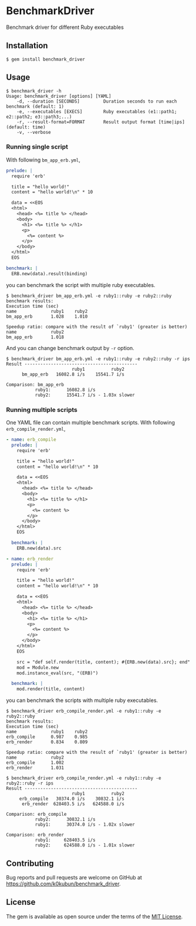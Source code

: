 # BenchmarkDriver

Benchmark driver for different Ruby executables

## Installation

    $ gem install benchmark_driver

## Usage

```
$ benchmark_driver -h
Usage: benchmark_driver [options] [YAML]
    -d, --duration [SECONDS]         Duration seconds to run each benchmark (default: 1)
    -e, --executables [EXECS]        Ruby executables (e1::path1; e2::path2; e3::path3;...)
    -r, --result-format=FORMAT       Result output format [time|ips] (default: time)
    -v, --verbose
```

### Running single script

With following `bm_app_erb.yml`,

```yml
prelude: |
  require 'erb'

  title = "hello world!"
  content = "hello world!\n" * 10

  data = <<EOS
  <html>
    <head> <%= title %> </head>
    <body>
      <h1> <%= title %> </h1>
      <p>
        <%= content %>
      </p>
    </body>
  </html>
  EOS

benchmark: |
  ERB.new(data).result(binding)
```

you can benchmark the script with multiple ruby executables.

```
$ benchmark_driver bm_app_erb.yml -e ruby1::ruby -e ruby2::ruby
benchmark results:
Execution time (sec)
name             ruby1    ruby2
bm_app_erb       1.028    1.010

Speedup ratio: compare with the result of `ruby1' (greater is better)
name             ruby2
bm_app_erb       1.018
```

And you can change benchmark output by `-r` option.

```
$ benchmark_driver bm_app_erb.yml -e ruby1::ruby -e ruby2::ruby -r ips
Result -------------------------------------------
                         ruby1          ruby2
      bm_app_erb   16082.8 i/s    15541.7 i/s

Comparison: bm_app_erb
           ruby1:      16082.8 i/s
           ruby2:      15541.7 i/s - 1.03x slower
```

### Running multiple scripts

One YAML file can contain multiple benchmark scripts.
With following `erb_compile_render.yml`,

```yml
- name: erb_compile
  prelude: |
    require 'erb'

    title = "hello world!"
    content = "hello world!\n" * 10

    data = <<EOS
    <html>
      <head> <%= title %> </head>
      <body>
        <h1> <%= title %> </h1>
        <p>
          <%= content %>
        </p>
      </body>
    </html>
    EOS

  benchmark: |
    ERB.new(data).src

- name: erb_render
  prelude: |
    require 'erb'

    title = "hello world!"
    content = "hello world!\n" * 10

    data = <<EOS
    <html>
      <head> <%= title %> </head>
      <body>
        <h1> <%= title %> </h1>
        <p>
          <%= content %>
        </p>
      </body>
    </html>
    EOS

    src = "def self.render(title, content); #{ERB.new(data).src}; end"
    mod = Module.new
    mod.instance_eval(src, "(ERB)")

  benchmark: |
    mod.render(title, content)
```

you can benchmark the scripts with multiple ruby executables.

```
$ benchmark_driver erb_compile_render.yml -e ruby1::ruby -e ruby2::ruby
benchmark results:
Execution time (sec)
name             ruby1    ruby2
erb_compile      0.987    0.985
erb_render       0.834    0.809

Speedup ratio: compare with the result of `ruby1' (greater is better)
name             ruby2
erb_compile      1.002
erb_render       1.031
```

```
$ benchmark_driver erb_compile_render.yml -e ruby1::ruby -e ruby2::ruby -r ips
Result -------------------------------------------
                         ruby1          ruby2
     erb_compile   30374.0 i/s    30832.1 i/s
      erb_render  628403.5 i/s   624588.0 i/s

Comparison: erb_compile
           ruby2:      30832.1 i/s
           ruby1:      30374.0 i/s - 1.02x slower

Comparison: erb_render
           ruby1:     628403.5 i/s
           ruby2:     624588.0 i/s - 1.01x slower
```


## Contributing

Bug reports and pull requests are welcome on GitHub at https://github.com/k0kubun/benchmark_driver.

## License

The gem is available as open source under the terms of the [MIT License](http://opensource.org/licenses/MIT).
